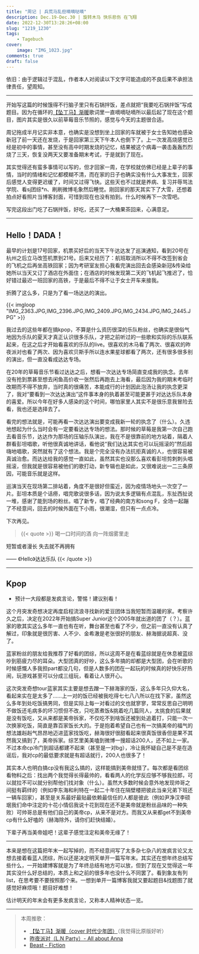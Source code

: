 ```yaml
---
title: "周记 | 兵荒马乱但嘀嘀哒嘀"
description: Dec.19-Dec.30 | 旋转木马 快乐悲伤 在飞翔
date: 2022-12-30T13:28:26+08:00
slug: "1219_1230" 
tags: 
    - Tagebuch
cover:
    image: "IMG_1023.jpg"
comments: true
draft: false
---
```


依旧：由于逻辑过于混乱，作者本人对阅读以下文字可能造成的不良后果不承担法律责任，望周知。

---
开始写这篇的时候饿得不行脑子里只有石锅拌饭，差点就把“我要吃石锅拌饭”写成题目。因为在循环的[【坠丁马】渐暖](https://www.bilibili.com/video/BV1Dd4y197rm)歌词里一直嘀嘀哒嘀所以最后起了现在这个题目，图片其实是很久以前草莓音乐节照的，感觉与今天的主题很合适。

周记拖成半月记实非本意，也确实是没想到坐上回家的车就被于女士告知她也感染新冠了前一天还在发烧，于是回家第三天下午本人也倒下了。上一次发高烧感觉已经是初中的事情，甚至没有高中时期发烧的记忆，结果被这个病毒一袭击轰轰烈烈烧了三天，恢复没两天又要准备期末考试，于是就到了现在。

其实觉得还有蛮多事情可以写的，但才回家一周，在学校就仿佛已经是上辈子的事情，当时的情绪和记忆都模糊不清，而在家的日子也确实没有什么大事发生，回家后感觉人变得更迟缓了，时间又过得飞快。这些天也不过就是养病、复习并辱骂法学院、看sj团综*n、刷刷微博毛象然后睡觉。刚回家的那天其实下了大雪，还想着拍点好看照片当博客封面，可惜到现在也没有拍到。什么时候再下一次雪吧。



写完这段出门吃了石锅拌饭，好吃，还买了一大桶果茶回来，心满意足。

---

## Hello！DADA！

最早的计划是17号回家，机票买好后的当天下午达达发了巡演通知，看到20号在杭州之后立马改签机票到21号。后来又经历了：航班取消所以不得不改签到省会的飞机之后再坐高铁回家；因为考研室友担心我看完演出回去会感染新冠&传染给她所以当天又订了酒店在外面住；在酒店的时候发现第二天的飞机起飞推迟了，恰好错过最迟一班回家的高铁，于是最后不得不让于女士开车来接我。

折腾了这么多，只是为了看一场达达的演出。

{{< imgloop "IMG_2363.JPG,IMG_2396.JPG,IMG_2409.JPG,IMG_2434.JPG,IMG_2445.JPG" >}}

我过去的这些年都在搞kpop，不算是什么资历很深的乐队粉丝，也确实是很俗气地因为乐队的夏天才真正认识很多乐队，才把之前听过的一些歌和实际的乐队联系起来，在这之后才开始看喜欢的乐队的live。很喜欢的木马看了两次、很喜欢的昨夜派对也看了两次、因为喜欢贝斯手所以连水果星球都看了两次，还有很多很多别的演出，但一直没看成达达专场。

在20年的草莓音乐节看过达达之后，想看一次达达专场简直变成我的执念。去年没有抢到票甚至想去闲鱼高价收一张然后再跑去上海看，最后因为我的期末考临时改期而不得不放弃，当时真的很痛苦，本能成行的计划因此泡汤让我的执念更深了，我对“要看到一次达达演出”这件事本身的执着甚至可能更甚于对达达乐队本身的喜爱。所以今年在好多人感染的这个时间，哪怕家里人其实不是很乐意我冒险去看，我也还是选择去了。

看完的想法就是，可能再看一次达达演出要变成我新一轮的执念了（什么）。久违地想起为什么当时会有一定要看达达专场的想法。那时候的草莓是我第一次自己跑去看音乐节，达达作为那场的压轴乐队演出，我在不是很靠前的地方站着，隔着人群看彭坦唱歌，听他很真诚地讲话，看他说“我们达达其实也可以玩摇滚的”然后超嗨地唱歌，突然就有了这个想法。我是个完全没有办法抗拒真诚的人，也很容易被真诚治愈。而达达给我的感觉一直如此，虽然其实也没那么喜欢看彭坦剪刺刺头唱摇滚，但我就是很容易被他们的歌打动，新专辑也是如此，又很难说出一二三条原因，可能音乐就是这样。

巡演当天在现场第二排站着，角度不是很好但蛮近，因为疫情场地头一次空了一片。彭坦本质是个话痨，唱完歌说很多话，因为说太多逻辑有点混乱，东扯西扯说一堆，感谢了能到场的粉丝。唱了新专，唱了经典的南方和song F，全场一起蹦了不经意间，回去的时候外面在下小雨，很潮湿，但只有一点点冷。

下次再见。

> {{< quote >}} 喝一口时间的酒  向一阵烟雾里走

短暂或者漫长  失去就不再拥有

—— 《Hello》达达乐队 {{< /quote >}} 

---

## Kpop
- 预计一大段都是发疯言论，警惕！建议别看！

这个月突发奇想决定再度启程流浪寻找新的爱豆团体当我短暂而温暖的家。考察许久之后，决定在2022年开始搞Super Junior这个2005年就出道的团了（？）。蓝家的歌其实这么多年一直也有在听，舞台甚至也看了不少，但之前一直没有认真了解过，印象就是很厉害、人不少、金希澈是老张很好的朋友、赫海据说超真、没了。

蓝家粉丝的朋友给我推荐了好看的团综，所以这周不是在看蓝综就是在休息被蓝综吵到筋疲力尽的耳朵。大型团真的好吵，这么多年搞的却都是大型团，会在听歌的时候感慨人多我担part都没几句，但是人数多的团在一起玩的时候真的好快乐好热闹，玩游戏甚至可以分成三组玩，看着让人很开心。

这次突发奇想tour蓝家其实主要是想去蹭一下赫海家的饭，这么多年只久仰大名，看起来实在是太多了……上一对的饭已经被我吃得七七八八所以在找下家，虽然这么多年到处吃饭搞男同，但是实际上每一对看过的文也就寥寥，常常反思自己明明不做饭还毛病多的坏习惯但不改，只吃蒸煮饭&挑着吃几篇同人，太挑食的后果就是没有饭吃，又从来都是美帝拆家，不仅吃不到啥饭还被到处追着打，只能一次一次换家吃饭，简直是靠百家饭长大的。于是抱着希望自己也有一次搞美帝的福气的想法雄赳赳气昂昂地迈进蓝家找饭吃，赫海很好很甜看起来很真饭很香但是果不其然我又搞到了，美帝拆家。综艺里美美嗑到微博一搜超话200人，还不如上一家。不过本命cp冷门到超话都建不起来（甚至是一对bg），冷让我怀疑自己是不是在造谣后，我对cp的最低要求就是有超话就行，200人也很多了！

其实本人也明白搞cp没有我这么搞的，这样能搞到美帝就怪了。每次都是看团综看物料之后：找出两个我觉得长得最帅的，看看两人的化学反应够不够我拉郎，可以就拉不可以就分别帮他们找对象（什么）。虽然大多数时候会意外地发现帅哥之间挺有羁绊的（例如李东海和利特在一起二十年住在隔壁楼把彼此当亲兄弟下班还一辆车回家），甚至是关系最好最贴最依赖最信任的人都是彼此（例如尹净汉李硕珉我们命中注定的十花小情侣我说十花到现在还不是美帝就是粉丝品味的一种失败）可帅哥总是有他们自己的美帝cp，从来不是对方。而我又从来都get不到美帝cp有什么好嗑的（赫海除外，请你们赶快结婚）。

下辈子再当美帝姐吧！这辈子感觉注定和美帝无缘了！

---

本来是想在这篇把年末一起写掉的，而不经意间写了太多杂七杂八的发疯言论又太想去接着看蓝人团综，所以还是决定明天单开一篇写年末。其实还在想年终总结写些什么，一开始建博客就是为了年终总结有地方可以放，但到了现在又觉得这一年其实没什么好总结的，本质上和之前的很多年也没什么不同罢了。看到象友有列list，在思考要不要按照那个来。一想到单开一篇博客我就又要起题目&找题图了就感觉好麻烦哦！题目好难想！

估计明天的年末会有更多发疯言论，又称本人精神状态一览。

---

> 本周推歌：
> - [【坠丁马】渐暖（cover 时代少年团）](https://www.bilibili.com/video/BV1Dd4y197rm)（我觉得比原版好听）   
> - [昨夜派对（L.N Party）- All about Anna](http://music.163.com/song?id=1367358886&userid=1369261027)
> - [Beast - Fiction](https://open.spotify.com/track/69QlYqNJeZG14R4an2aoJv?si=5bcd637a9091441a)